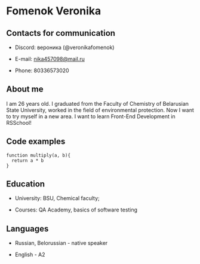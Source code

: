 # **Fomenok Veronika**

## Contacts for communication

* Discord: вероника (@veronikafomenok)

* E-mail: nika457098@mail.ru

* Phone: 80336573020

## About me

I am 26 years old. I graduated from the Faculty of Chemistry of Belarusian State University, worked in the field of environmental protection.
Now I want to try myself in a new area. I want to learn Front-End Development in RSSchool!

## Code examples

```
function multiply(a, b){
  return a * b
}
```

## Education

* University: BSU, Chemical faculty;

* Courses: QA Academy, basics of software testing

## Languages

* Russian, Belorussian - native speaker

* English - A2
